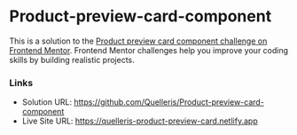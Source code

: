# Product-preview-card-component

This is a solution to the [Product preview card component challenge on Frontend Mentor](https://www.frontendmentor.io/challenges/product-preview-card-component-GO7UmttRfa). Frontend Mentor challenges help you improve your coding skills by building realistic projects. 

### Links
- Solution URL: https://github.com/Quelleris/Product-preview-card-component
- Live Site URL: https://quelleris-product-preview-card.netlify.app
